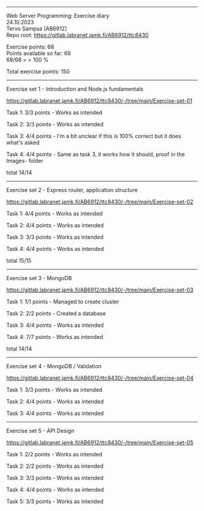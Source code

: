 ---------------------

Web Server Programming: Exercise diary  
24.10.2023  
Tervo Sampsa [AB6912]  
Repo root: https://gitlab.labranet.jamk.fi/AB6912/ttc8430  

Exercise points: 68  
Points available so far: 68  
68/68 = > 100 %  

Total exercise points: 150

-----------------

Exercise set 1 - Introduction and Node.js fundamentals   

https://gitlab.labranet.jamk.fi/AB6912/ttc8430/-/tree/main/Exercise-set-01  

Task 1: 3/3 points - Works as intended  

Task 2: 3/3 points - Works as intended  

Task 3: 4/4 points - I'm a bit unclear if this is 100% correct but it does what's asked

Task 4: 4/4 points - Same as task 3, it works how it should, proof in the Images- folder

total 14/14  

------------------

Exercise set 2 - Express router, application structure   

https://gitlab.labranet.jamk.fi/AB6912/ttc8430/-/tree/main/Exercise-set-02  

Task 1: 4/4 points - Works as intended  

Task 2: 4/4 points - Works as intended  

Task 3: 3/3 points - Works as intended

Task 4: 4/4 points - Works as intended

total 15/15  

------------------
Exercise set 3 - MongoDB  

https://gitlab.labranet.jamk.fi/AB6912/ttc8430/-/tree/main/Exercise-set-03  

Task 1: 1/1 points - Managed to create cluster  

Task 2: 2/2 points - Created a database  

Task 3: 4/4 points - Works as intended

Task 4: 7/7 points - Works as intended

total 14/14  

------------------
Exercise set 4 - MongoDB / Validation  

https://gitlab.labranet.jamk.fi/AB6912/ttc8430/-/tree/main/Exercise-set-04  

Task 1: 3/3 points - Works as intended  

Task 2: 4/4 points - Works as intended  

Task 3: 4/4 points - Works as intended

------------------
Exercise set 5 - API Design  

https://gitlab.labranet.jamk.fi/AB6912/ttc8430/-/tree/main/Exercise-set-05  

Task 1: 2/2 points - Works as intended  

Task 2: 2/2 points - Works as intended  

Task 3: 3/3 points - Works as intended  

Task 4: 4/4 points - Works as intended  

Task 5: 3/3 points - Works as intended  
